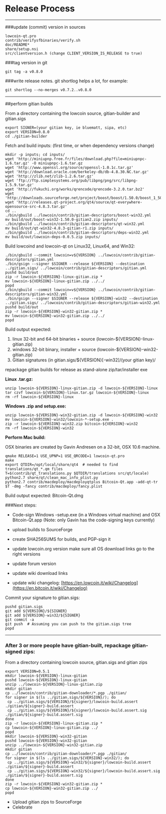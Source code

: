 Release Process
====================

* * *

###update (commit) version in sources


	lowcoin-qt.pro
	contrib/verifysfbinaries/verify.sh
	doc/README*
	share/setup.nsi
	src/clientversion.h (change CLIENT_VERSION_IS_RELEASE to true)

###tag version in git

	git tag -a v0.8.0

###write release notes. git shortlog helps a lot, for example:

	git shortlog --no-merges v0.7.2..v0.8.0

* * *

##perform gitian builds

 From a directory containing the lowcoin source, gitian-builder and gitian.sigs
  
	export SIGNER=(your gitian key, ie bluematt, sipa, etc)
	export VERSION=0.8.0
	cd ./gitian-builder

 Fetch and build inputs: (first time, or when dependency versions change)

	mkdir -p inputs; cd inputs/
	wget 'http://miniupnp.free.fr/files/download.php?file=miniupnpc-1.6.tar.gz' -O miniupnpc-1.6.tar.gz
	wget 'http://www.openssl.org/source/openssl-1.0.1c.tar.gz'
	wget 'http://download.oracle.com/berkeley-db/db-4.8.30.NC.tar.gz'
	wget 'http://zlib.net/zlib-1.2.6.tar.gz'
	wget 'ftp://ftp.simplesystems.org/pub/libpng/png/src/libpng-1.5.9.tar.gz'
	wget 'http://fukuchi.org/works/qrencode/qrencode-3.2.0.tar.bz2'
	wget 'http://downloads.sourceforge.net/project/boost/boost/1.50.0/boost_1_50_0.tar.bz2'
	wget 'http://releases.qt-project.org/qt4/source/qt-everywhere-opensource-src-4.8.3.tar.gz'
	cd ..
	./bin/gbuild ../lowcoin/contrib/gitian-descriptors/boost-win32.yml
	mv build/out/boost-win32-1.50.0-gitian2.zip inputs/
	./bin/gbuild ../lowcoin/contrib/gitian-descriptors/qt-win32.yml
	mv build/out/qt-win32-4.8.3-gitian-r1.zip inputs/
	./bin/gbuild ../lowcoin/contrib/gitian-descriptors/deps-win32.yml
	mv build/out/lowcoin-deps-0.0.5.zip inputs/

 Build lowcoind and lowcoin-qt on Linux32, Linux64, and Win32:
  
	./bin/gbuild --commit lowcoin=v${VERSION} ../lowcoin/contrib/gitian-descriptors/gitian.yml
	./bin/gsign --signer $SIGNER --release ${VERSION} --destination ../gitian.sigs/ ../lowcoin/contrib/gitian-descriptors/gitian.yml
	pushd build/out
	zip -r lowcoin-${VERSION}-linux-gitian.zip *
	mv lowcoin-${VERSION}-linux-gitian.zip ../../
	popd
	./bin/gbuild --commit lowcoin=v${VERSION} ../lowcoin/contrib/gitian-descriptors/gitian-win32.yml
	./bin/gsign --signer $SIGNER --release ${VERSION}-win32 --destination ../gitian.sigs/ ../lowcoin/contrib/gitian-descriptors/gitian-win32.yml
	pushd build/out
	zip -r lowcoin-${VERSION}-win32-gitian.zip *
	mv lowcoin-${VERSION}-win32-gitian.zip ../../
	popd

  Build output expected:

  1. linux 32-bit and 64-bit binaries + source (lowcoin-${VERSION}-linux-gitian.zip)
  2. windows 32-bit binary, installer + source (lowcoin-${VERSION}-win32-gitian.zip)
  3. Gitian signatures (in gitian.sigs/${VERSION}[-win32]/(your gitian key)/

repackage gitian builds for release as stand-alone zip/tar/installer exe

**Linux .tar.gz:**

	unzip lowcoin-${VERSION}-linux-gitian.zip -d lowcoin-${VERSION}-linux
	tar czvf lowcoin-${VERSION}-linux.tar.gz lowcoin-${VERSION}-linux
	rm -rf lowcoin-${VERSION}-linux

**Windows .zip and setup.exe:**

	unzip lowcoin-${VERSION}-win32-gitian.zip -d lowcoin-${VERSION}-win32
	mv lowcoin-${VERSION}-win32/lowcoin-*-setup.exe .
	zip -r lowcoin-${VERSION}-win32.zip bitcoin-${VERSION}-win32
	rm -rf lowcoin-${VERSION}-win32

**Perform Mac build:**

  OSX binaries are created by Gavin Andresen on a 32-bit, OSX 10.6 machine.

	qmake RELEASE=1 USE_UPNP=1 USE_QRCODE=1 lowcoin-qt.pro
	make
	export QTDIR=/opt/local/share/qt4  # needed to find translations/qt_*.qm files
	T=$(contrib/qt_translations.py $QTDIR/translations src/qt/locale)
	python2.7 share/qt/clean_mac_info_plist.py
	python2.7 contrib/macdeploy/macdeployqtplus Bitcoin-Qt.app -add-qt-tr $T -dmg -fancy contrib/macdeploy/fancy.plist

 Build output expected: Bitcoin-Qt.dmg

###Next steps:

* Code-sign Windows -setup.exe (in a Windows virtual machine) and
  OSX Bitcoin-Qt.app (Note: only Gavin has the code-signing keys currently)

* upload builds to SourceForge

* create SHA256SUMS for builds, and PGP-sign it

* update lowcoin.org version
  make sure all OS download links go to the right versions

* update forum version

* update wiki download links

* update wiki changelog: [https://en.lowcoin.it/wiki/Changelog](https://en.bitcoin.it/wiki/Changelog)

Commit your signature to gitian.sigs:

	pushd gitian.sigs
	git add ${VERSION}/${SIGNER}
	git add ${VERSION}-win32/${SIGNER}
	git commit -a
	git push  # Assuming you can push to the gitian.sigs tree
	popd

-------------------------------------------------------------------------

### After 3 or more people have gitian-built, repackage gitian-signed zips:

From a directory containing lowcoin source, gitian.sigs and gitian zips

	export VERSION=0.5.1
	mkdir lowcoin-${VERSION}-linux-gitian
	pushd lowcoin-${VERSION}-linux-gitian
	unzip ../lowcoin-${VERSION}-linux-gitian.zip
	mkdir gitian
	cp ../lowcoin/contrib/gitian-downloader/*.pgp ./gitian/
	for signer in $(ls ../gitian.sigs/${VERSION}/); do
	 cp ../gitian.sigs/${VERSION}/${signer}/lowcoin-build.assert ./gitian/${signer}-build.assert
	 cp ../gitian.sigs/${VERSION}/${signer}/lowcoin-build.assert.sig ./gitian/${signer}-build.assert.sig
	done
	zip -r lowcoin-${VERSION}-linux-gitian.zip *
	cp lowcoin-${VERSION}-linux-gitian.zip ../
	popd
	mkdir lowcoin-${VERSION}-win32-gitian
	pushd lowcoin-${VERSION}-win32-gitian
	unzip ../lowcoin-${VERSION}-win32-gitian.zip
	mkdir gitian
	cp ../lowcoin/contrib/gitian-downloader/*.pgp ./gitian/
	for signer in $(ls ../gitian.sigs/${VERSION}-win32/); do
	 cp ../gitian.sigs/${VERSION}-win32/${signer}/lowcoin-build.assert ./gitian/${signer}-build.assert
	 cp ../gitian.sigs/${VERSION}-win32/${signer}/lowcoin-build.assert.sig ./gitian/${signer}-build.assert.sig
	done
	zip -r lowcoin-${VERSION}-win32-gitian.zip *
	cp lowcoin-${VERSION}-win32-gitian.zip ../
	popd

- Upload gitian zips to SourceForge
- Celebrate 

